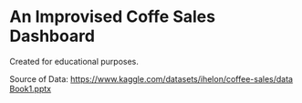 # An Improvised Coffe Sales Dashboard
Created for educational purposes.

Source of Data: https://www.kaggle.com/datasets/ihelon/coffee-sales/data
[Book1.pptx](https://github.com/user-attachments/files/16480732/Book1.pptx)
